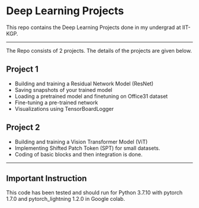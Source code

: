 # Deep Learning Projects

This repo contains the Deep Learning Projects done in my undergrad at IIT-KGP.

---

The Repo consists of 2 projects. The details of the projects are given below.

## Project 1

* Building and training a Residual Network Model (ResNet)
* Saving snapshots of your trained model
* Loading a pretrained model and finetuning on Office31 dataset
* Fine-tuning a pre-trained network
* Visualizations using TensorBoardLogger

## Project 2

* Building and training a Vision Transformer Model (ViT)
* Implementing Shifted Patch Token (SPT) for small datasets.
* Coding of basic blocks and then integration is done.

---

## Important Instruction

This code has been tested and should run for Python 3.7.10 with pytorch 1.7.0 and pytorch_lightning 1.2.0 in Google colab.
